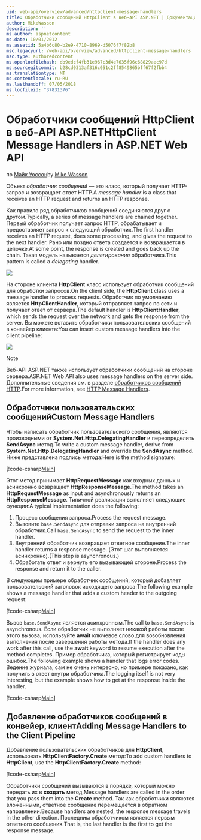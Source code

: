 ```yaml
---
uid: web-api/overview/advanced/httpclient-message-handlers
title: Обработчики сообщений HttpClient в веб-API ASP.NET | Документация Майкрософт
author: MikeWasson
description: ''
ms.author: aspnetcontent
ms.date: 10/01/2012
ms.assetid: 5a4b6c80-b2e9-4710-8969-d5076f7f82b8
msc.legacyurl: /web-api/overview/advanced/httpclient-message-handlers
msc.type: authoredcontent
ms.openlocfilehash: db9edcf4fb31e967c3d4e7635f96c68829aec97d
ms.sourcegitcommit: b28cd0313af316c051c2ff8549865bff67f2fbb4
ms.translationtype: MT
ms.contentlocale: ru-RU
ms.lasthandoff: 07/05/2018
ms.locfileid: "37831376"
---
```

<a name="httpclient-message-handlers-in-aspnet-web-api"></a><span data-ttu-id="86e7b-102">Обработчики сообщений HttpClient в веб-API ASP.NET</span><span class="sxs-lookup"><span data-stu-id="86e7b-102">HttpClient Message Handlers in ASP.NET Web API</span></span>
====================
<span data-ttu-id="86e7b-103">по [Майк Уоссон](https://github.com/MikeWasson)</span><span class="sxs-lookup"><span data-stu-id="86e7b-103">by [Mike Wasson](https://github.com/MikeWasson)</span></span>

<span data-ttu-id="86e7b-104">Объект *обработчик сообщений* — это класс, который получает HTTP-запрос и возвращает ответ HTTP.</span><span class="sxs-lookup"><span data-stu-id="86e7b-104">A *message handler* is a class that receives an HTTP request and returns an HTTP response.</span></span>

<span data-ttu-id="86e7b-105">Как правило ряд обработчиков сообщений соединяются друг с другом.</span><span class="sxs-lookup"><span data-stu-id="86e7b-105">Typically, a series of message handlers are chained together.</span></span> <span data-ttu-id="86e7b-106">Первый обработчик получает запрос HTTP, обрабатывает и предоставляет запрос к следующий обработчик.</span><span class="sxs-lookup"><span data-stu-id="86e7b-106">The first handler receives an HTTP request, does some processing, and gives the request to the next handler.</span></span> <span data-ttu-id="86e7b-107">Рано или поздно ответа создается и возвращается в цепочке.</span><span class="sxs-lookup"><span data-stu-id="86e7b-107">At some point, the response is created and goes back up the chain.</span></span> <span data-ttu-id="86e7b-108">Такая модель называется *делегирование* обработчика.</span><span class="sxs-lookup"><span data-stu-id="86e7b-108">This pattern is called a *delegating* handler.</span></span>

![](httpclient-message-handlers/_static/image1.png)

<span data-ttu-id="86e7b-109">На стороне клиента **HttpClient** класс использует обработчик сообщений для обработки запросов.</span><span class="sxs-lookup"><span data-stu-id="86e7b-109">On the client side, the **HttpClient** class uses a message handler to process requests.</span></span> <span data-ttu-id="86e7b-110">Обработчик по умолчанию является **HttpClientHandler**, который отправляет запрос по сети и получает ответ от сервера.</span><span class="sxs-lookup"><span data-stu-id="86e7b-110">The default handler is **HttpClientHandler**, which sends the request over the network and gets the response from the server.</span></span> <span data-ttu-id="86e7b-111">Вы можете вставить обработчики пользовательских сообщений в конвейер клиента:</span><span class="sxs-lookup"><span data-stu-id="86e7b-111">You can insert custom message handlers into the client pipeline:</span></span>

![](httpclient-message-handlers/_static/image2.png)

> [!NOTE]
> <span data-ttu-id="86e7b-112">Веб-API ASP.NET также использует обработчики сообщений на стороне сервера.</span><span class="sxs-lookup"><span data-stu-id="86e7b-112">ASP.NET Web API also uses message handlers on the server side.</span></span> <span data-ttu-id="86e7b-113">Дополнительные сведения см. в разделе [обработчиков сообщений HTTP](http-message-handlers.md).</span><span class="sxs-lookup"><span data-stu-id="86e7b-113">For more information, see [HTTP Message Handlers](http-message-handlers.md).</span></span>


## <a name="custom-message-handlers"></a><span data-ttu-id="86e7b-114">Обработчики пользовательских сообщений</span><span class="sxs-lookup"><span data-stu-id="86e7b-114">Custom Message Handlers</span></span>

<span data-ttu-id="86e7b-115">Чтобы написать обработчик пользовательского сообщения, являются производными от **System.Net.Http.DelegatingHandler** и переопределить **SendAsync** метод.</span><span class="sxs-lookup"><span data-stu-id="86e7b-115">To write a custom message handler, derive from **System.Net.Http.DelegatingHandler** and override the **SendAsync** method.</span></span> <span data-ttu-id="86e7b-116">Ниже представлена подпись метода:</span><span class="sxs-lookup"><span data-stu-id="86e7b-116">Here is the method signature:</span></span>

[!code-csharp[Main](httpclient-message-handlers/samples/sample1.cs)]

<span data-ttu-id="86e7b-117">Этот метод принимает **HttpRequestMessage** как входных данных и асинхронно возвращает **HttpResponseMessage**.</span><span class="sxs-lookup"><span data-stu-id="86e7b-117">The method takes an **HttpRequestMessage** as input and asynchronously returns an **HttpResponseMessage**.</span></span> <span data-ttu-id="86e7b-118">Типичной реализации выполняет следующие функции:</span><span class="sxs-lookup"><span data-stu-id="86e7b-118">A typical implementation does the following:</span></span>

1. <span data-ttu-id="86e7b-119">Процесс сообщения запроса.</span><span class="sxs-lookup"><span data-stu-id="86e7b-119">Process the request message.</span></span>
2. <span data-ttu-id="86e7b-120">Вызовите `base.SendAsync` для отправки запроса на внутренний обработчик.</span><span class="sxs-lookup"><span data-stu-id="86e7b-120">Call `base.SendAsync` to send the request to the inner handler.</span></span>
3. <span data-ttu-id="86e7b-121">Внутренний обработчик возвращает ответное сообщение.</span><span class="sxs-lookup"><span data-stu-id="86e7b-121">The inner handler returns a response message.</span></span> <span data-ttu-id="86e7b-122">(Этот шаг выполняется асинхронно).</span><span class="sxs-lookup"><span data-stu-id="86e7b-122">(This step is asynchronous.)</span></span>
4. <span data-ttu-id="86e7b-123">Обработать ответ и вернуть его вызывающей стороне.</span><span class="sxs-lookup"><span data-stu-id="86e7b-123">Process the response and return it to the caller.</span></span>

<span data-ttu-id="86e7b-124">В следующем примере обработчик сообщений, который добавляет пользовательский заголовок исходящего запроса:</span><span class="sxs-lookup"><span data-stu-id="86e7b-124">The following example shows a message handler that adds a custom header to the outgoing request:</span></span>

[!code-csharp[Main](httpclient-message-handlers/samples/sample2.cs)]

<span data-ttu-id="86e7b-125">Вызов `base.SendAsync` является асинхронным.</span><span class="sxs-lookup"><span data-stu-id="86e7b-125">The call to `base.SendAsync` is asynchronous.</span></span> <span data-ttu-id="86e7b-126">Если обработчик не выполняет никакой работы после этого вызова, используйте **await** ключевое слово для возобновления выполнения после завершения работы метода.</span><span class="sxs-lookup"><span data-stu-id="86e7b-126">If the handler does any work after this call, use the **await** keyword to resume execution after the method completes.</span></span> <span data-ttu-id="86e7b-127">Пример обработчика, который регистрирует коды ошибок.</span><span class="sxs-lookup"><span data-stu-id="86e7b-127">The following example shows a handler that logs error codes.</span></span> <span data-ttu-id="86e7b-128">Ведение журнала, сам не очень интересно, но примере показано, как получить в ответ внутри обработчика.</span><span class="sxs-lookup"><span data-stu-id="86e7b-128">The logging itself is not very interesting, but the example shows how to get at the response inside the handler.</span></span>

[!code-csharp[Main](httpclient-message-handlers/samples/sample3.cs?highlight=10,13)]

## <a name="adding-message-handlers-to-the-client-pipeline"></a><span data-ttu-id="86e7b-129">Добавление обработчиков сообщений в конвейер, клиент</span><span class="sxs-lookup"><span data-stu-id="86e7b-129">Adding Message Handlers to the Client Pipeline</span></span>

<span data-ttu-id="86e7b-130">Добавление пользовательских обработчиков для **HttpClient**, использовать **HttpClientFactory.Create** метод:</span><span class="sxs-lookup"><span data-stu-id="86e7b-130">To add custom handlers to **HttpClient**, use the **HttpClientFactory.Create** method:</span></span>

[!code-csharp[Main](httpclient-message-handlers/samples/sample4.cs)]

<span data-ttu-id="86e7b-131">Обработчики сообщений вызываются в порядке, который можно передать их в **создать** метод.</span><span class="sxs-lookup"><span data-stu-id="86e7b-131">Message handlers are called in the order that you pass them into the **Create** method.</span></span> <span data-ttu-id="86e7b-132">Так как обработчики являются вложенными, ответное сообщение перемещается в обратном направлении.</span><span class="sxs-lookup"><span data-stu-id="86e7b-132">Because handlers are nested, the response message travels in the other direction.</span></span> <span data-ttu-id="86e7b-133">Последним обработчиком является первым ответного сообщения.</span><span class="sxs-lookup"><span data-stu-id="86e7b-133">That is, the last handler is the first to get the response message.</span></span>
